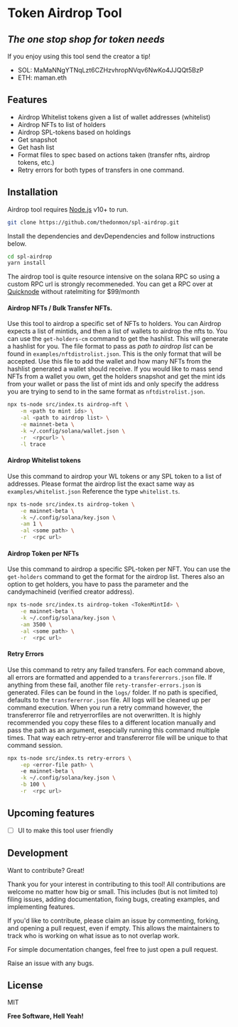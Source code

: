 # Token Airdrop Tool
## _The one stop shop for token needs_

If you enjoy using this tool send the creator a tip! 
- SOL: MaMaNNgYTNqLzt6CZHzvhropNVqv6NwKo4JJQQt5BzP
- ETH: maman.eth


## Features

- Airdrop Whitelist tokens given a list of wallet addresses (whitelist)
- Airdrop NFTs to list of holders
- Airdrop SPL-tokens based on holdings
- Get snapshot
- Get hash list
- Format files to spec based on actions taken (transfer nfts, airdrop tokens, etc.)
- Retry errors for both types of transfers in one command.

## Installation

Airdrop tool requires [Node.js](https://nodejs.org/) v10+ to run.

```sh
git clone https://github.com/thedonmon/spl-airdrop.git
```

Install the dependencies and devDependencies and follow instructions below.

```sh
cd spl-airdrop
yarn install
```

The airdrop tool is quite resource intensive on the solana RPC so using a custom RPC url is strongly recommeneded. You can get a RPC over at [Quicknode](https://www.quicknode.com/pricing) without ratelmiting for $99/month 


#### Airdrop NFTs / Bulk Transfer NFTs.

Use this tool to airdrop a specific set of NFTs to holders. You can
Airdrop expects a list of mintids, and then a list of wallets to airdrop the nfts to. You can use the `get-holders-cm` command to get the hashlist. This will generate a hashlist for you. 
The file format to pass as _path to airdrop list_ can be found in `examples/nftdistrolist.json`. This is the only format that will be accepted. Use this file to add the wallet and how many NFTs from the hashlist generated a wallet should receive. If you would like to mass send NFTs from a wallet you own, get the holders snapshot and get the mint ids from your wallet or pass the list of mint ids and only specify the address you are trying to send to in the same format as `nftdistrolist.json`.

```sh
npx ts-node src/index.ts airdrop-nft \
    -m <path to mint ids> \
    -al <path to airdrop list> \
    -e mainnet-beta \
    -k ~/.config/solana/wallet.json \
    -r  <rpcurl> \
    -l trace
```

#### Airdrop Whitelist tokens

Use this command to airdrop your WL tokens or any SPL token to a list of addresses. Please format the airdrop list the exact same way as `examples/whitelist.json` Reference the type `whitelist.ts`. 

```sh
npx ts-node src/index.ts airdrop-token \
    -e mainnet-beta \
    -k ~/.config/solana/key.json \
    -am 1 \
    -al <some path> \
    -r  <rpc url>
```
#### Airdrop Token per NFTs

Use this command to airdrop a specific SPL-token per NFT.
You can use the `get-holders` command to get the format for the airdrop list. 
Theres also an option to get holders, you have to pass the parameter and the candymachineid (verified creator address).

```sh
npx ts-node src/index.ts airdrop-token <TokenMintId> \
    -e mainnet-beta \
    -k ~/.config/solana/key.json \
    -am 3500 \
    -al <some path> \
    -r  <rpc url>
```

#### Retry Errors

Use this command to retry any failed transfers.
For each command above, all errors are formatted and appended to a `transfererrors.json` file. If anything from these fail, another file `rety-transfer-errors.json` is generated. Files can be found in the `logs/` folder. If no path is specified, defaults to the `transfererror.json` file. All logs will be cleaned up per command execution. When you run a retry command however, the transfererror file and retryerrorfiles are not overwritten. It is highly recommended you copy these files to a different location manually and pass the path as an argument, esepcially running this command multiple times. That way each retry-error and transfererror file will be unique to that command session.

```sh
npx ts-node src/index.ts retry-errors \
    -ep <error-file path> \ 
    -e mainnet-beta \
    -k ~/.config/solana/key.json \
    -b 100 \
    -r  <rpc url>
```


## Upcoming features
- [ ] UI to make this tool user friendly

## Development

Want to contribute? Great!

Thank you for your interest in contributing to this tool! All contributions are welcome no matter how big or small. This includes (but is not limited to) filing issues, adding documentation, fixing bugs, creating examples, and implementing features.

If you'd like to contribute, please claim an issue by commenting, forking, and opening a pull request, even if empty. This allows the maintainers to track who is working on what issue as to not overlap work.

For simple documentation changes, feel free to just open a pull request.

Raise an issue with any bugs.

## License

MIT

**Free Software, Hell Yeah!**
